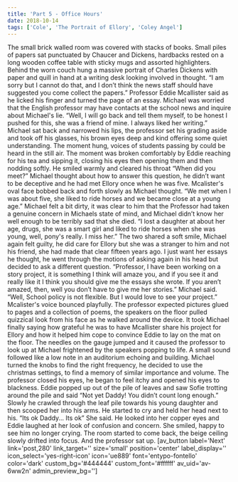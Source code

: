 ```yaml
---
title: 'Part 5 - Office Hours'
date: 2018-10-14
tags: ['Cole', 'The Portrait of Ellory', 'Coley Angel']
---
```


The small brick walled room was covered with stacks of books. Small piles of papers sat punctuated by Chaucer and Dickens, hardbacks rested on a long wooden coffee table with sticky mugs and assorted highlighters. Behind the worn couch hung a massive portrait of Charles Dickens with paper and quill in hand at a writing desk looking involved in thought. “I am sorry but I cannot do that, and I don’t think the news staff should have suggested you come collect the papers.” Professor Eddie Mcallister said as he licked his finger and turned the page of an essay. Michael was worried that the English professor may have contacts at the school news and inquire about Michael's lie. “Well, I will go back and tell them myself, to be honest I pushed for this, she was a friend of mine. I always liked her writing.” Michael sat back and narrowed his lips, the professor set his grading aside and took off his glasses, his brown eyes deep and kind offering some quiet understanding. The moment hung, voices of students passing by could be heard in the still air. The moment was broken comfortably by Eddie reaching for his tea and sipping it, closing his eyes then opening them and then nodding softly. He smiled warmly and cleared his throat “When did you meet?” Michael thought about how to answer this question, he didn’t want to be deceptive and he had met Ellory once when he was five. Mcalister's oval face bobbed back and forth slowly as Michael thought. “We met when I was about five, she liked to ride horses and we became close at a young age.” Michael felt a bit dirty, it was clear to him that the Professor had taken a genuine concern in Michaels state of mind, and Michael didn’t know her well enough to be terribly sad that she died. “I lost a daughter at about her age, drugs, she was a smart girl and liked to ride horses when she was young, well, pony's really. I miss her.” The two shared a soft smile, Michael again felt guilty, he did care for Ellory but she was a stranger to him and not his friend, she had made that clear fifteen years ago. I just want her essays he thought, he went through the motions of asking again in his head but decided to ask a different question. “Professor, I have been working on a story project, it is something I think will amaze you, and if you see it and really like it I think you should give me the essays she wrote. If you aren’t amazed, then, well you don’t have to give me her stories.” Michael said. “Well, School policy is not flexible. But I would love to see your project.” Mcalister's voice bounced playfully. The professor expected pictures glued to pages and a collection of poems, the speakers on the floor pulled quizzical look from his face as he walked around the device. It took Michael finally saying how grateful he was to have Mcallister share his project for Ellory and how it helped him cope to convince Eddie to lay on the mat on the floor. The needles on the gauge jumped and it caused the professor to look up at Michael frightened by the speakers popping to life. A small sound followed like a low note in an auditorium echoing and building. Michael turned the knobs to find the right frequency, he decided to use the christmas settings, to find a memory of similar importance and volume. The professor closed his eyes, he began to feel itchy and opened his eyes to blackness. Eddie popped up out of the pile of leaves and saw Sofie trotting around the pile and said “Not yet Daddy! You didn’t count long enough.” Slowly he crawled through the leaf pile towards his young daughter and then scooped her into his arms. He started to cry and held her head next to his. “Its ok Daddy… Its ok” She said. He looked into her copper eyes and Eddie laughed at her look of confusion and concern. She smiled, happy to see him no longer crying. The room started to come back, the beige ceiling slowly drifted into focus. And the professor sat up. [av_button label='Next' link='post,280' link_target='' size='small' position='center' label_display='' icon_select='yes-right-icon' icon='ue889' font='entypo-fontello' color='dark' custom_bg='#444444' custom_font='#ffffff' av_uid='av-6ww2n' admin_preview_bg='']

